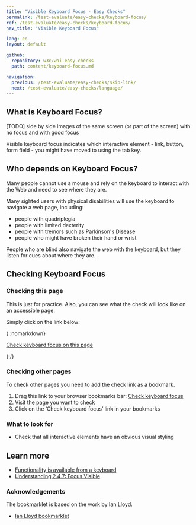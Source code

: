 ```yaml
---
title: "Visible Keyboard Focus - Easy Checks"
permalink: /test-evaluate/easy-checks/keyboard-focus/
ref: /test-evaluate/easy-checks/keyboard-focus/
nav_title: "Visible Keyboard Focus"

lang: en
layout: default

github:
  repository: w3c/wai-easy-checks
  path: content/keyboard-focus.md

navigation:
  previous: /test-evaluate/easy-checks/skip-link/
  next: /test-evaluate/easy-checks/language/
---
```


## What is Keyboard Focus?

[TODO] side by side images of the same screen (or part of the screen) with no focus and with good focus

Visible keyboard focus indicates which interactive element - link, button, form field - you might have moved to using the tab key. 

## Who depends on Keyboard Focus?

Many people cannot use a mouse and rely on the keyboard to interact with the Web and need to see where they are. 

Many sighted users with physical disabilities will use the keyboard to navigate a web page, including:
* people with quadriplegia
* people with limited dexterity
* people with tremors such as Parkinson's Disease
* people who might have broken their hand or wrist

People who are blind also navigate the web with the keyboard, but they listen for cues about where they are.

## Checking Keyboard Focus

### Checking this page

This is just for practice. Also, you can see what the check will look like on an accessible page.

Simply click on the link below:

{::nomarkdown}
<p>
  <a class="button active" href="javascript:void%20function(){document.querySelectorAll(%22%23wai-styles,%23wai-info-box%22).forEach(a=%3E{a.remove()}),document.querySelector(%22body%22).insertAdjacentHTML(%22afterbegin%22,%22%3Cstyle%20id='wai-styles'%3E%23wai-info-box{z-index:1000;color:black;font-family:Noto%20Sans,Trebuchet%20MS,Helvetica%20Neue,Arial,sans-serif;border:solid%201px%20%23ddd;background-color:%23fff;box-shadow:0%204px%208px%200%20rgba(0,0,0,0.2),0%206px%2020px%200%20rgba(0,0,0,0.19);}%23wai-info-box%20header{font-weight:700;background-color:%23f2f2f2;color:%23005a6a;padding:8px%2016px;}%23wai-info-box%20header%20a{float:right;text-decoration:none}%23wai-info-box%20div{padding:8px%2016px;}.wai-more-info{position:fixed;bottom:5em;right:5em}}%3C/style%3E%22);for(const%20b%20of%20document.querySelectorAll(%22a[href],button,select,input:not([type=\%22hidden\%22]),textarea,summary,details,area,[tabindex],[contenteditable]:not([contenteditable=\%22false\%22])%22)){b.setAttribute(%22data-style%22,b.getAttribute(%22style%22));let%20c=%22%22;b.style.transition=%22none%22,b.focus();let%20d=getComputedStyle(b);for(var%20a=0;a%3Cd.length;a++)c+=d[a]+%22:%22+d.getPropertyValue(d[a])+%22;%22;b.setAttribute(%22style%22,c)}document.querySelector(%22body%22).insertAdjacentHTML(%22beforeend%22,%22%3Caside%20id=\%22wai-info-box\%22%20class=\%22wai-more-info\%22%3E%3Cheader%3EFind%20out%20more%3Ca%20href='javascript:document.querySelectorAll(\%22%23wai-styles,%23wai-info-box\%22).forEach(function(el){el.remove()});document.querySelectorAll(\%22[data-style]\%22).forEach(function(el){el.setAttribute(\%22style\%22,el.getAttribute(\%22data-style\%22))});'%20aria-label='dismiss'%3EX%3C/a%3E%3C/header%3E%3Cdiv%3E%3Ca%20href=\%22https://w3.org/wai/easy-checks/keyboard-focus/\%22%3EChecking%20Keyboard%20Focus%3C/a%3E%3C/div%3E%3C/aside%3E%22)}();">Check keyboard focus on this page</a>
</p>
{:/}

### Checking other pages

To check other pages you need to add the check link as a bookmark.

1. Drag this link to your browser bookmarks bar: <a href="javascript:void%20function(){document.querySelectorAll(%22%23wai-styles,%23wai-info-box%22).forEach(a=%3E{a.remove()}),document.querySelector(%22body%22).insertAdjacentHTML(%22afterbegin%22,%22%3Cstyle%20id='wai-styles'%3E%23wai-info-box{z-index:1000;color:black;font-family:Noto%20Sans,Trebuchet%20MS,Helvetica%20Neue,Arial,sans-serif;border:solid%201px%20%23ddd;background-color:%23fff;box-shadow:0%204px%208px%200%20rgba(0,0,0,0.2),0%206px%2020px%200%20rgba(0,0,0,0.19);}%23wai-info-box%20header{font-weight:700;background-color:%23f2f2f2;color:%23005a6a;padding:8px%2016px;}%23wai-info-box%20header%20a{float:right;text-decoration:none}%23wai-info-box%20div{padding:8px%2016px;}.wai-more-info{position:fixed;bottom:5em;right:5em}}%3C/style%3E%22);for(const%20b%20of%20document.querySelectorAll(%22a[href],button,select,input:not([type=\%22hidden\%22]),textarea,summary,details,area,[tabindex],[contenteditable]:not([contenteditable=\%22false\%22])%22)){b.setAttribute(%22data-style%22,b.getAttribute(%22style%22));let%20c=%22%22;b.style.transition=%22none%22,b.focus();let%20d=getComputedStyle(b);for(var%20a=0;a%3Cd.length;a++)c+=d[a]+%22:%22+d.getPropertyValue(d[a])+%22;%22;b.setAttribute(%22style%22,c)}document.querySelector(%22body%22).insertAdjacentHTML(%22beforeend%22,%22%3Caside%20id=\%22wai-info-box\%22%20class=\%22wai-more-info\%22%3E%3Cheader%3EFind%20out%20more%3Ca%20href='javascript:document.querySelectorAll(\%22%23wai-styles,%23wai-info-box\%22).forEach(function(el){el.remove()});document.querySelectorAll(\%22[data-style]\%22).forEach(function(el){el.setAttribute(\%22style\%22,el.getAttribute(\%22data-style\%22))});'%20aria-label='dismiss'%3EX%3C/a%3E%3C/header%3E%3Cdiv%3E%3Ca%20href=\%22https://w3.org/wai/easy-checks/keyboard-focus/\%22%3EChecking%20Keyboard%20Focus%3C/a%3E%3C/div%3E%3C/aside%3E%22)}();">Check keyboard focus</a>
2. Visit the page you want to check
3. Click on the ‘Check keyboard focus’ link in your bookmarks

### What to look for

* Check that all interactive elements have an obvious visual styling

## Learn more

* [Functionality is available from a keyboard](https://www.w3.org/WAI/fundamentals/accessibility-principles/#keyboard)
* [Understanding 2.4.7: Focus Visible](https://www.w3.org/WAI/WCAG22/Understanding/focus-visible)

### Acknowledgements

The bookmarklet is based on the work by Ian Lloyd.

* [Ian Lloyd bookmarklet](https://a11y-tools.com/bookmarklets/#focusstyles)
